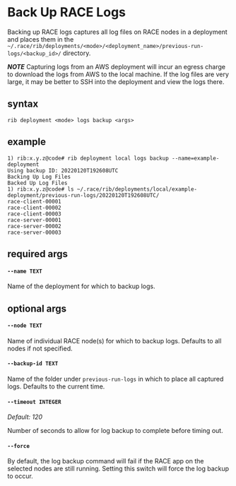# Back Up RACE Logs

Backing up RACE logs captures all log files on RACE nodes in a deployment and
places them in the
`~/.race/rib/deployments/<mode>/<deployment_name>/previous-run-logs/<backup_id>/`
directory.

***NOTE*** Capturing logs from an AWS deployment will incur an egress charge
to download the logs from AWS to the local machine. If the log files are very
large, it may be better to SSH into the deployment and view the logs there.

## syntax

```
rib deployment <mode> logs backup <args>
```

## example

```
1) rib:x.y.z@code# rib deployment local logs backup --name=example-deployment
Using backup ID: 20220120T192608UTC
Backing Up Log Files
Backed Up Log Files
1) rib:x.y.z@code# ls ~/.race/rib/deployments/local/example-deployment/previous-run-logs/20220120T192608UTC/
race-client-00001
race-client-00002
race-client-00003
race-server-00001
race-server-00002
race-server-00003
```

## required args

#### `--name TEXT`

Name of the deployment for which to backup logs.

## optional args

#### `--node TEXT`

Name of individual RACE node(s) for which to backup logs. Defaults to all nodes
if not specified.

#### `--backup-id TEXT`

Name of the folder under `previous-run-logs` in which to place all captured
logs. Defaults to the current time.

#### `--timeout INTEGER`

*Default: 120*

Number of seconds to allow for log backup to complete before timing out.

#### `--force`

By default, the log backup command will fail if the RACE app on the selected 
nodes are still running. Setting this switch will force the log backup to occur.
